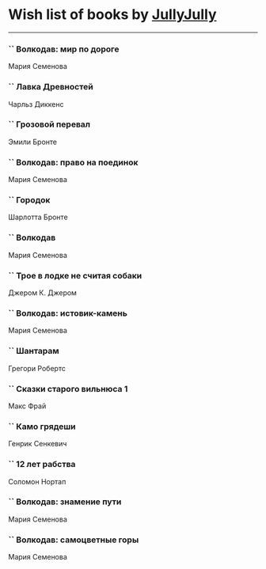 # Wish list of books by [JullyJully](https://plus.google.com/u/0/117443283415472077372/)
---

### `` Волкодав: мир по дороге
Мария Семенова

### `` Лавка Древностей
Чарльз Диккенс

### `` Грозовой перевал
Эмили Бронте

### `` Волкодав: право на поединок
Мария Семенова

### `` Городок
Шарлотта Бронте

### `` Волкодав
Мария Семенова

### `` Трое в лодке не считая собаки
Джером К. Джером

### `` Волкодав: истовик-камень
Мария Семенова

### `` Шантарам
Грегори Робертс

### `` Сказки старого вильнюса 1
Макс Фрай

### `` Камо грядеши
Генрик Сенкевич

### `` 12 лет рабства
Соломон Нортап

### `` Волкодав: знамение пути
Мария Семенова

### `` Волкодав: самоцветные горы
Мария Семенова


